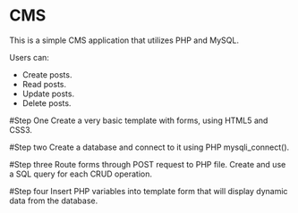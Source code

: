 # CMS

This is a simple CMS application that utilizes PHP and MySQL. 

Users can:
* Create posts.
* Read posts.
* Update posts.
* Delete posts.

#Step One
Create a very basic template with forms, using HTML5 and CSS3.

#Step two
Create a database and connect to it using PHP mysqli_connect().

#Step three
Route forms through POST request to PHP file. Create and use a SQL query for each CRUD operation.

#Step four
Insert PHP variables into template form that will display dynamic data from the database.
